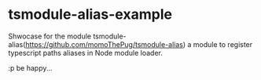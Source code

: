 # tsmodule-alias-example
Shwocase for the module tsmodule-alias(https://github.com/momoThePug/tsmodule-alias) a module to register typescript paths aliases in Node module loader.

:p be happy...